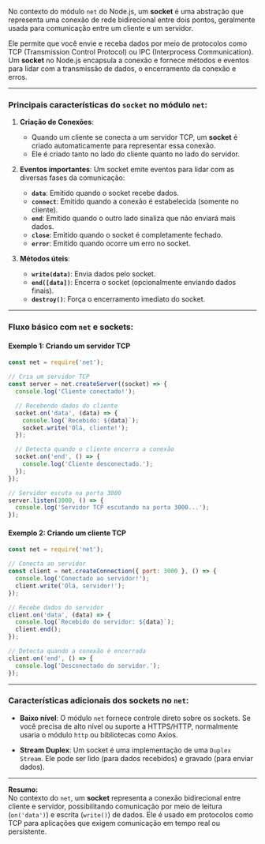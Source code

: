 No contexto do módulo `net` do Node.js, um **socket** é uma abstração que representa uma conexão de rede bidirecional entre dois pontos, geralmente usada para comunicação entre um cliente e um servidor.

Ele permite que você envie e receba dados por meio de protocolos como TCP (Transmission Control Protocol) ou IPC (Interprocess Communication). Um **socket** no Node.js encapsula a conexão e fornece métodos e eventos para lidar com a transmissão de dados, o encerramento da conexão e erros.

---

### Principais características do `socket` no módulo `net`:
1. **Criação de Conexões**:
   - Quando um cliente se conecta a um servidor TCP, um **socket** é criado automaticamente para representar essa conexão.
   - Ele é criado tanto no lado do cliente quanto no lado do servidor.

2. **Eventos importantes**:
   Um socket emite eventos para lidar com as diversas fases da comunicação:
   - **`data`**: Emitido quando o socket recebe dados.
   - **`connect`**: Emitido quando a conexão é estabelecida (somente no cliente).
   - **`end`**: Emitido quando o outro lado sinaliza que não enviará mais dados.
   - **`close`**: Emitido quando o socket é completamente fechado.
   - **`error`**: Emitido quando ocorre um erro no socket.

3. **Métodos úteis**:
   - **`write(data)`**: Envia dados pelo socket.
   - **`end([data])`**: Encerra o socket (opcionalmente enviando dados finais).
   - **`destroy()`**: Força o encerramento imediato do socket.

---

### Fluxo básico com `net` e sockets:
#### Exemplo 1: Criando um servidor TCP
```javascript
const net = require('net');

// Cria um servidor TCP
const server = net.createServer((socket) => {
  console.log('Cliente conectado!');

  // Recebendo dados do cliente
  socket.on('data', (data) => {
    console.log(`Recebido: ${data}`);
    socket.write('Olá, cliente!');
  });

  // Detecta quando o cliente encerra a conexão
  socket.on('end', () => {
    console.log('Cliente desconectado.');
  });
});

// Servidor escuta na porta 3000
server.listen(3000, () => {
  console.log('Servidor TCP escutando na porta 3000...');
});
```

#### Exemplo 2: Criando um cliente TCP
```javascript
const net = require('net');

// Conecta ao servidor
const client = net.createConnection({ port: 3000 }, () => {
  console.log('Conectado ao servidor!');
  client.write('Olá, servidor!');
});

// Recebe dados do servidor
client.on('data', (data) => {
  console.log(`Recebido do servidor: ${data}`);
  client.end();
});

// Detecta quando a conexão é encerrada
client.on('end', () => {
  console.log('Desconectado do servidor.');
});
```

---

### Características adicionais dos **sockets** no `net`:
- **Baixo nível**:
  O módulo `net` fornece controle direto sobre os sockets. Se você precisa de alto nível ou suporte a HTTPS/HTTP, normalmente usaria o módulo `http` ou bibliotecas como Axios.

- **Stream Duplex**:
  Um socket é uma implementação de uma `Duplex Stream`. Ele pode ser lido (para dados recebidos) e gravado (para enviar dados).

---

**Resumo:**  
No contexto do `net`, um **socket** representa a conexão bidirecional entre cliente e servidor, possibilitando comunicação por meio de leitura (`on('data')`) e escrita (`write()`) de dados. Ele é usado em protocolos como TCP para aplicações que exigem comunicação em tempo real ou persistente.
